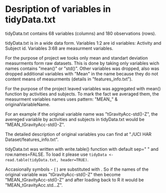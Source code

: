 # Desription of variables in tidyData.txt

tidyData.txt contains 68 variables (columns) and 180 observations (rows).

tidyData.txt is in a wide data form. Variables 1:2 are id variables: Activity and Subject id. Variables 3:68 are measurment variables.

For the purpose of project we tooks only mean and standart deviation measurments form raw datasets. 
This is done by taking only variables wich names contains "mean()" or "std()". Other variables was dropped, also was dropped additional variables with "Mean" in the name because they do not content means of measurments (details in "features_info.txt").

For the purpose of the project leaved variables was aggregated with mean() function by activities and subjects. To mark the fact we averaged them, the measurment variables names uses pattern: "MEAN_" & originalVariableName.

For an example if the original variable name was "tGravityAcc-std()-Z", the avereged variable by activities and subjects in tidyData.txt would be "MEAN_tGravityAcc-std()-Z".

The detailed description of original variables you can find at "./UCI HAR Dataset/features_info.txt".

tidyData.txt was written with write.table() function with default sep=" " and row.names=FALSE.
To load it please use 
`tidyData <- read.table(tidyData.txt, header=TRUE)`. 

Accasionally symbols - ( ) are substituted with .
So if the names of the original variable was "tGravityAcc-std()-Z" then become "MEAN_tGravityAcc-std()-Z" and after loading back to R it would be "MEAN_tGravityAcc.std...Z".
